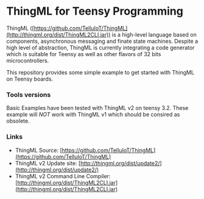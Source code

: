 # ThingML for Teensy Programming

ThingML ([https://github.com/TelluIoT/ThingML](http://thingml.org/dist/ThingML2CLI.jar)) is a high-level language based on components, asynchronous messaging and finate state machines. Despite a high level of abstraction, ThingML is currently integrating a code generator which is suitable for Teensy as well as other flavors of 32 bits microcontrollers.

This repository provides some simple example to get started with ThingML on Teensy boards.

### Tools versions

Basic Examples have been tested with ThingML v2 on teensy 3.2. These example will *NOT* work with ThingML v1 which should be consired as obsolete.


### Links

 * ThingML Source: [https://github.com/TelluIoT/ThingML](https://github.com/TelluIoT/ThingML)
 * ThingML v2 Update site: [http://thingml.org/dist/update2/](http://thingml.org/dist/update2/)
 * ThingML v2 Command Line Compiler: [http://thingml.org/dist/ThingML2CLI.jar](http://thingml.org/dist/ThingML2CLI.jar)
